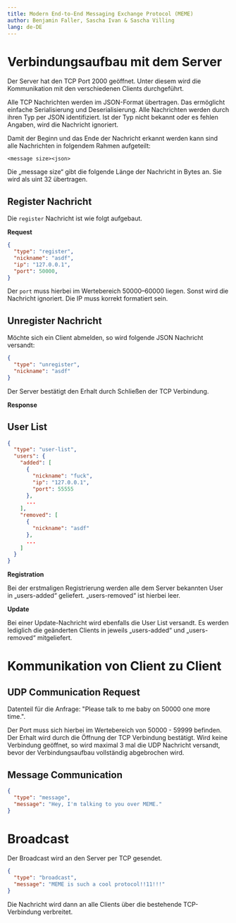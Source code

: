 ```yaml
---
title: Modern End-to-End Messaging Exchange Protocol (MEME)
author: Benjamin Faller, Sascha Ivan & Sascha Villing
lang: de-DE
---
```

# Verbindungsaufbau mit dem Server

Der Server hat den TCP Port 2000 geöffnet. Unter diesem wird die Kommunikation
mit den verschiedenen Clients durchgeführt.

Alle TCP Nachrichten werden im JSON-Format übertragen. Das ermöglicht einfache
Serialisierung und Deserialisierung. Alle Nachrichten werden durch ihren Typ per
JSON identifiziert. Ist der Typ nicht bekannt oder es fehlen Angaben, wird die
Nachricht ignoriert.

Damit der Beginn und das Ende der Nachricht erkannt werden kann sind alle
Nachrichten in folgendem Rahmen aufgeteilt:

```text
<message size><json>
```

Die „message size“ gibt die folgende Länge der Nachricht in Bytes an. Sie wird
als uint 32 übertragen.

## Register Nachricht

Die `register` Nachricht ist wie folgt aufgebaut.

**Request**

```json
{
  "type": "register",
  "nickname": "asdf",
  "ip": "127.0.0.1",
  "port": 50000,
}
```

Der `port` muss hierbei im Wertebereich 50000–60000 liegen. Sonst wird die
Nachricht ignoriert. Die IP muss korrekt formatiert sein.

## Unregister Nachricht

Möchte sich ein Client abmelden, so wird folgende JSON Nachricht versandt:

```json
{
  "type": "unregister",
  "nickname": "asdf"
}
```

Der Server bestätigt den Erhalt durch Schließen der TCP Verbindung.

**Response**

## User List

```json
{
  "type": "user-list",
  "users": {
    "added": [
      {
        "nickname": "fuck",
        "ip": "127.0.0.1",
        "port": 55555
      },
      ...
    ],
    "removed": [
      {
        "nickname": "asdf"
      },
      ...
    ]
  }
}
```

**Registration**

Bei der erstmaligen Registrierung werden alle dem Server bekannten User in
„users-added“ geliefert. „users-removed“ ist hierbei leer.

**Update**

Bei einer Update-Nachricht wird ebenfalls die User List versandt. Es werden
lediglich die geänderten Clients in jeweils „users-added“ und „users-removed“
mitgeliefert.

# Kommunikation von Client zu Client

## UDP Communication Request

Datenteil für die Anfrage: "Please talk to me baby on 50000 one more time.".

Der Port muss sich hierbei im Wertebereich von 50000 - 59999 befinden.
Der Erhalt wird durch die Öffnung der TCP Verbindung bestätigt. Wird keine
Verbindung geöffnet, so wird maximal 3 mal die UDP Nachricht versandt, bevor der
Verbindungsaufbau vollständig abgebrochen wird.

## Message Communication

```json
{
  "type": "message",
  "message": "Hey, I'm talking to you over MEME."
}
```

# Broadcast

Der Broadcast wird an den Server per TCP gesendet.

```json
{
  "type": "broadcast",
  "message": "MEME is such a cool protocol!!11!!!"
}
```

Die Nachricht wird dann an alle Clients über die bestehende TCP-Verbindung
verbreitet.
